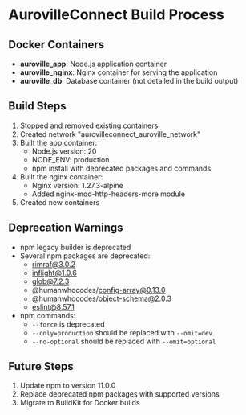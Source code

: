 # AurovilleConnect Build Process

## Docker Containers
- **auroville_app**: Node.js application container
- **auroville_nginx**: Nginx container for serving the application
- **auroville_db**: Database container (not detailed in the build output)

## Build Steps
1. Stopped and removed existing containers
2. Created network "aurovilleconnect_auroville_network"
3. Built the app container:
   - Node.js version: 20
   - NODE_ENV: production
   - npm install with deprecated packages and commands
4. Built the nginx container:
   - Nginx version: 1.27.3-alpine
   - Added nginx-mod-http-headers-more module
5. Created new containers

## Deprecation Warnings
- npm legacy builder is deprecated
- Several npm packages are deprecated:
  - rimraf@3.0.2
  - inflight@1.0.6
  - glob@7.2.3
  - @humanwhocodes/config-array@0.13.0
  - @humanwhocodes/object-schema@2.0.3
  - eslint@8.57.1
- npm commands:
  - `--force` is deprecated
  - `--only=production` should be replaced with `--omit=dev`
  - `--no-optional` should be replaced with `--omit=optional`

## Future Steps
1. Update npm to version 11.0.0
2. Replace deprecated npm packages with supported versions
3. Migrate to BuildKit for Docker builds

